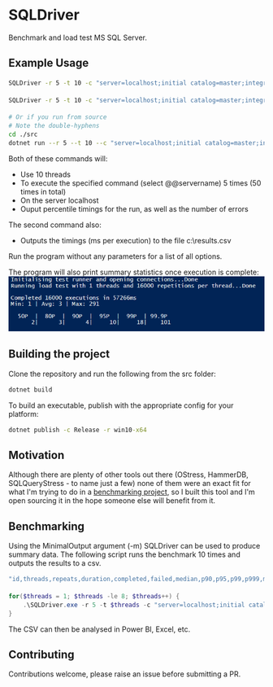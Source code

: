 # SQLDriver
Benchmark and load test MS SQL Server.

## Example Usage
```bash
SQLDriver -r 5 -t 10 -c "server=localhost;initial catalog=master;integrated security=SSPI" -s "select @@servername"

SQLDriver -r 5 -t 10 -c "server=localhost;initial catalog=master;integrated security=SSPI" -s "select @@servername" -o "c:\results.csv"

# Or if you run from source
# Note the double-hyphens
cd ./src
dotnet run --r 5 --t 10 --c "server=localhost;initial catalog=master;integrated security=SSPI" --s "select @@servername"
```

Both of these commands will:
- Use 10 threads
- To execute the specified command (select @@servername) 5 times (50 times in total)
- On the server localhost
- Ouput percentile timings for the run, as well as the number of errors

The second command also:
- Outputs the timings (ms per execution) to the file c:\results.csv

Run the program without any parameters for a list of all options.

The program will also print summary statistics once execution is complete:
![sample output](/SampleOutput.png)

## Building the project
Clone the repository and run the following from the src folder:
```cmd
dotnet build
```

To build an executable, publish with the appropriate config for your platform:
```cmd
dotnet publish -c Release -r win10-x64
```

## Motivation
Although there are plenty of other tools out there (OStress, HammerDB, SQLQueryStress - to name just a few) none of them were an exact fit for what I'm trying to do in a [benchmarking project](https://github.com/taddison/sql-tables-as-queue-benchmarks), so I built this tool and I'm open sourcing it in the hope someone else will benefit from it.

## Benchmarking
Using the MinimalOutput argument (-m) SQLDriver can be used to produce summary data.  The following script runs the benchmark 10 times and outputs the results to a csv.

```powershell
"id,threads,repeats,duration,completed,failed,median,p90,p95,p99,p999,max" | Out-File results.csv

for($threads = 1; $threads -le 8; $threads++) {
    .\SQLDriver.exe -r 5 -t $threads -c "server=localhost;initial catalog=master;integrated security=sspi" -s "select @@servername" -m -i "sample" *>> results.csv
}
```

The CSV can then be analysed in Power BI, Excel, etc.

## Contributing
Contributions welcome, please raise an issue before submitting a PR.
